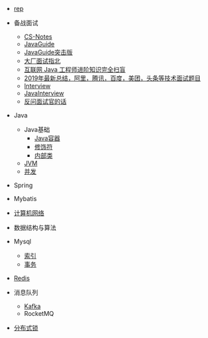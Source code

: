 * [rep](rep.md)

* 备战面试

  * [CS-Notes](https://cyc2018.github.io/CS-Notes/#/)
  * [JavaGuide](https://snailclimb.gitee.io/javaguide/#/)
  * [JavaGuide突击版](https://snailclimb.gitee.io/javaguide-interview/#/)
  * [大厂面试指北](http://notfound9.github.io/interviewGuide/#/)
  * [互联网 Java 工程师进阶知识完全扫盲](https://doocs.github.io/advanced-java/#/?id=互联网-java-工程师进阶知识完全扫盲©)
  * [2019年最新总结，阿里，腾讯，百度，美团，头条等技术面试题目](https://github.com/0voice/interview_internal_reference/blob/master/README.md)
  * [Interview](https://hadyang.github.io/interview/)
  * [JavaInterview](https://github.com/OUYANGSIHAI/JavaInterview)
  * [反问面试官的话](https://github.com/yifeikong/reverse-interview-zh)

* Java

  * Java基础
    * [Java容器](Java容器.md)
    * [修饰符](修饰符.md)
    * [内部类](内部类.md)
  * [JVM](JVM.md)
  * [并发](并发.md)

* Spring

* Mybatis

* [计算机网络](计算机网络.md)

* 数据结构与算法

* Mysql

  * [索引](索引.md)
  * [事务](事务.md)

* [Redis](Redis.md)

* 消息队列

  * [Kafka](Kafka.md)
  * RocketMQ
  
* [分布式锁](分布式锁.md)
  

  

  
  
  
  
  